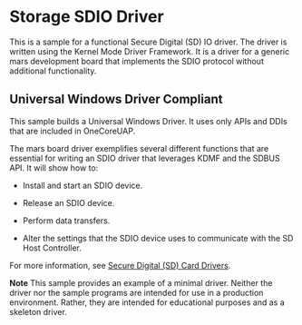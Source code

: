 <!---
    name: SDIO Driver 
    platform: KMDF
    language: cpp
    category: Storage
    description: A functional KMDF Secure Digital (SD) IO driver for use with a generic mars development board.
    samplefwlink: http://go.microsoft.com/fwlink/p/?LinkId=617953
--->


Storage SDIO Driver
===================

This is a sample for a functional Secure Digital (SD) IO driver. The driver is written using the Kernel Mode Driver Framework. It is a driver for a generic mars development board that implements the SDIO protocol without additional functionality.

## Universal Windows Driver Compliant
This sample builds a Universal Windows Driver. It uses only APIs and DDIs that are included in OneCoreUAP.

The mars board driver exemplifies several different functions that are essential for writing an SDIO driver that leverages KDMF and the SDBUS API. It will show how to:

-   Install and start an SDIO device.

-   Release an SDIO device.

-   Perform data transfers.

-   Alter the settings that the SDIO device uses to communicate with the SD Host Controller.

For more information, see [Secure Digital (SD) Card Drivers](http://msdn.microsoft.com/en-us/library/windows/hardware/ff537945).

**Note** This sample provides an example of a minimal driver. Neither the driver nor the sample programs are intended for use in a production environment. Rather, they are intended for educational purposes and as a skeleton driver.

